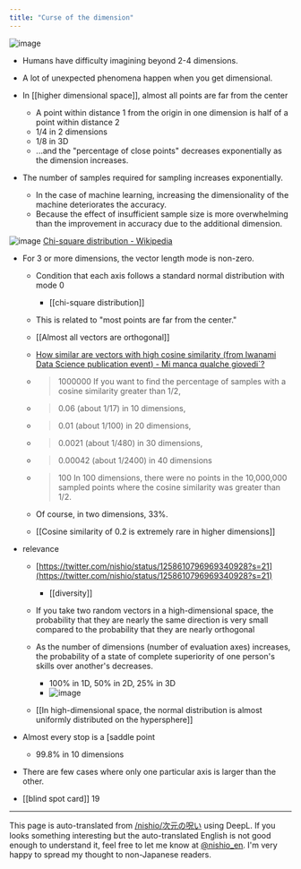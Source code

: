 ```yaml
---
title: "Curse of the dimension"
---
```


![image](https://gyazo.com/a584556b87390d4fbad2747e235a0017/thumb/1000)

- Humans have difficulty imagining beyond 2-4 dimensions.
- A lot of unexpected phenomena happen when you get dimensional.

- In [[higher dimensional space]], almost all points are far from the center
    - A point within distance 1 from the origin in one dimension is half of a point within distance 2
    - 1/4 in 2 dimensions
    - 1/8 in 3D
    - ...and the "percentage of close points" decreases exponentially as the dimension increases.

- The number of samples required for sampling increases exponentially.
    - In the case of machine learning, increasing the dimensionality of the machine deteriorates the accuracy.
    - Because the effect of insufficient sample size is more overwhelming than the improvement in accuracy due to the additional dimension.

![image](https://gyazo.com/934a40866acc18c6b266fdbb0c8b1ac2/thumb/1000)
[Chi-square distribution - Wikipedia](https://ja.wikipedia.org/wiki/%E3%82%AB%E3%82%A4%E4%BA%8C%E4%B9%97%E5%88%86%E5%B8%83)
- For 3 or more dimensions, the vector length mode is non-zero.
    - Condition that each axis follows a standard normal distribution with mode 0
        - [[chi-square distribution]]
    - This is related to "most points are far from the center."

    - [[Almost all vectors are orthogonal]]
    - [How similar are vectors with high cosine similarity (from Iwanami Data Science publication event) - Mi manca qualche giovedi`?](http://d.hatena.ne.jp/n_shuyo/20160401/cosine_similarity)
    - > 1000000 If you want to find the percentage of samples with a cosine similarity greater than 1/2,
    - >  0.06 (about 1/17) in 10 dimensions,
    - >  0.01 (about 1/100) in 20 dimensions,
    - >  0.0021 (about 1/480) in 30 dimensions,
    - >  0.00042 (about 1/2400) in 40 dimensions
    - > 100 In 100 dimensions, there were no points in the 10,000,000 sampled points where the cosine similarity was greater than 1/2.
    - Of course, in two dimensions, 33%.
    - [[Cosine similarity of 0.2 is extremely rare in higher dimensions]]
- relevance
    - [https://twitter.com/nishio/status/1258610796969340928?s=21](https://twitter.com/nishio/status/1258610796969340928?s=21)
        - [[diversity]]
    - If you take two random vectors in a high-dimensional space, the probability that they are nearly the same direction is very small compared to the probability that they are nearly orthogonal
    - As the number of dimensions (number of evaluation axes) increases, the probability of a state of complete superiority of one person's skills over another's decreases.
        - 100% in 1D, 50% in 2D, 25% in 3D
        - ![image](https://gyazo.com/1b7ed946d22e1cceca40118b9cc7ee6f/thumb/1000)

    - [[In high-dimensional space, the normal distribution is almost uniformly distributed on the hypersphere]]

- Almost every stop is a [saddle point
    - 99.8% in 10 dimensions

- There are few cases where only one particular axis is larger than the other.

- [[blind spot card]]  19

---
This page is auto-translated from [/nishio/次元の呪い](https://scrapbox.io/nishio/次元の呪い) using DeepL. If you looks something interesting but the auto-translated English is not good enough to understand it, feel free to let me know at [@nishio_en](https://twitter.com/nishio_en). I'm very happy to spread my thought to non-Japanese readers.